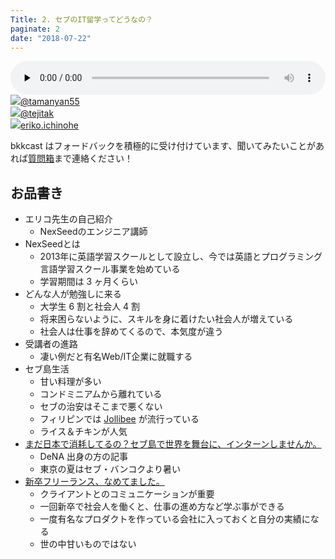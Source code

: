 ```yaml
---
Title: 2. セブのIT留学ってどうなの？
paginate: 2
date: "2018-07-22"
---
```


<div class="media-wrapper">
  <audio id="player2" preload="none" controls style="width:100%;">
      <source src="/mp3/20180722.mp3" type="audio/mp3">
  </audio>
</div>

<div class="presenter-container">
  <div class="presenter-item">
    <a href="https://twitter.com/tamanyan55" target="_blank"><img class="icon" src="https://pbs.twimg.com/profile_images/712212594396778497/BqOVpfAj_400x400.jpg"><span>@tamanyan55</span></a>
  </div>
  <div class="presenter-item">
    <a href="https://twitter.com/tejitak" target="_blank"><img class="icon" src="https://pbs.twimg.com/profile_images/962982531938246656/wGmx7qIC_400x400.jpg"><span>@tejitak</span></a>
  </div>
  <div class="presenter-item">
    <a href="https://www.facebook.com/eriko.ichinohe.5" target="_blank"><img class="icon" src="https://scontent.fbkk13-1.fna.fbcdn.net/v/t1.0-9/29186507_10211188147127278_1240123943604453376_n.jpg?_nc_cat=0&oh=205c6fc2b46e9ddcfdeddae66373f4e7&oe=5BDEE1A7"><span>eriko.ichinohe</span></a>
  </div>
</div>

bkkcast はフォードバックを積極的に受け付けています、聞いてみたいことがあれば<a class="notice" href="https://peing.net/ja/bkkcast" target="_blank">質問箱</a>まで連絡ください！

## お品書き

- エリコ先生の自己紹介
  - NexSeedのエンジニア講師
- NexSeedとは
  - 2013年に英語学習スクールとして設立し、今では英語とプログラミング言語学習スクール事業を始めている
  - 学習期間は 3 ヶ月くらい
- どんな人が勉強しに来る
  - 大学生 6 割と社会人 4 割
  - 将来困らないように、スキルを身に着けたい社会人が増えている
  - 社会人は仕事を辞めてくるので、本気度が違う
- 受講者の進路
  - 凄い例だと有名Web/IT企業に就職する
- セブ島生活
  - 甘い料理が多い
  - コンドミニアムから離れている
  - セブの治安はそこまで悪くない
  - フィリピンでは [Jollibee](https://www.jollibee.com.ph/) が流行っている
  - ライス＆チキンが人気
- [まだ日本で消耗してるの？セブ島で世界を舞台に、インターンしませんか。](http://nexseed.net/blog/cebu-intern/)
  - DeNA 出身の方の記事
  - 東京の夏はセブ・バンコクより暑い
- [新卒フリーランス、なめてました。](https://note.mu/natsutabi/n/n34f753007028)
  - クライアントとのコミュニケーションが重要
  - 一回新卒で社会人を働くと、仕事の進め方など学ぶ事ができる
  - 一度有名なプロダクトを作っている会社に入っておくと自分の実績になる
  - 世の中甘いものではない

